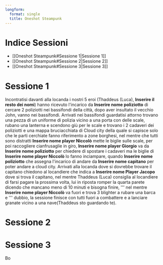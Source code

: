 ```yaml
---
longform:
  format: single
  title: Oneshot Steampunk
---
```

# Indice Sessioni
- [[Oneshot Steampunk#Sessione 1|Sessione 1]]
- [[Oneshot Steampunk#Sessione 2|Sessione 2]]
- [[Oneshot Steampunk#Sessione 3|Sessione 3]]
# Sessione 1
Incontratisi davanti alla locanda i nostri 5 eroi (Thaddeus (Luca), **Inserire il resto dei nomi**) hanno ricevuto l'incarico da **Inserire nome poliziotto** di cercare 2 poliziotti nei bassifondi della città, dopo aver insultato il vecchio John, vanno nei bassifondi.
Arrivati nei bassifondi guardatisi attorno trovano una pezza di un uniforme di polizia vicino a una porta con delle scale, rubano una lanterna e scendono giù per le scale e trovano i 2 cadaveri dei poliziotti e una mappa bruciacchiata di Cloud city della quale si capisce solo che le parti cerchiate fanno riferimento a zone borghesi, nel mentre che tutti sono distratti **Inserire nome player Niccolò** mette le biglie sulle scale, per poi raccogliere cianfrusaglie in giro, **Inserire nome player Giorgio** va da **Inserire nome poliziotto** per chiedere di spostare i cadaveri ma le biglie di **Inserire nome player Niccolò** lo fanno inciampare, quando **Inserire nome poliziotto** che assegna l'incarico di andare da **Inserire nome capitano** per poter andare a cloud city. Arrivati alla locanda dove si dovrebbe trovare il capitano chiedono al locandiere che indica a **Inserire nome Player Jacopo** dove si trova il capitano, nel mentre Thaddeus (Luca) consiglia al locandiere di farsi pagare la prossima volta, lui in riposta romper la quarta parete dicendo che mancano meno di 10 minuti e bisogna finire, ''' nel mentre **Inserire nome player Niccolò** va fuori e trova 3 blighter a rubare una barca e ''' dubbio, la sessione finisce con tutti fuori a combattere e a lanciare granate vicino a una nave(Thaddeus sto guardando te).
# Sessione 2

# Sessione 3
Bo